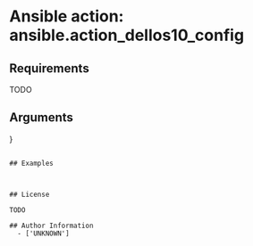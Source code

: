 # Ansible action: ansible.action_dellos10_config





## Requirements

TODO

## Arguments

}
```

## Examples



## License

TODO

## Author Information
  - ['UNKNOWN']
